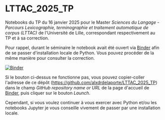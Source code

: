 # LTTAC_2025_TP

Notebooks du TP du 16 janvier 2025 pour le Master *Sciences du Langage - Parcours Lexicographie, terminographie et traitement automatique de corpus (LTTAC)* de l'Université de Lille, correspondant respectivement au TP et à sa correction.

Pour rappel, durant le séminaire le notebook avait été ouvert via [Binder](https://mybinder.org/) afin de se passer d'installation locale de Python. Vous pouvez procéder de la même manière pour consulter la correction.

[![Binder](https://mybinder.org/badge_logo.svg)](https://mybinder.org/v2/gh/alxdrdelaporte/LTTAC_2025_TP/HEAD)

Si le bouton ci-dessus ne fonctionne pas, vous pouvez copier-coller l'adresse de ce dépôt (https://github.com/alxdrdelaporte/LTTAC_2025_TP) dans le champ *GitHub repository name or URL* de la page d'accueil de [Binder](https://mybinder.org/), puis cliquer sur le bouton *Launch*.

Cependant, si vous voulez continuer à vous exercer avec Python et/ou les notebooks Jupyter je vous conseille vivement de passer par une installation locale.
